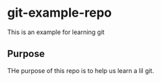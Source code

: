 # git-example-repo
This is an example for learning git

## Purpose

THe purpose of this repo is to help us learn a lil git.